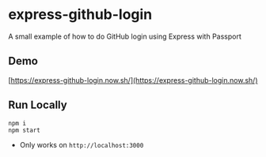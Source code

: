 express-github-login
=====================

A small example of how to do GitHub login using Express with Passport

Demo
-----

[https://express-github-login.now.sh/](https://express-github-login.now.sh/)

Run Locally
------------

```
npm i
npm start
```

- Only works on `http://localhost:3000`
